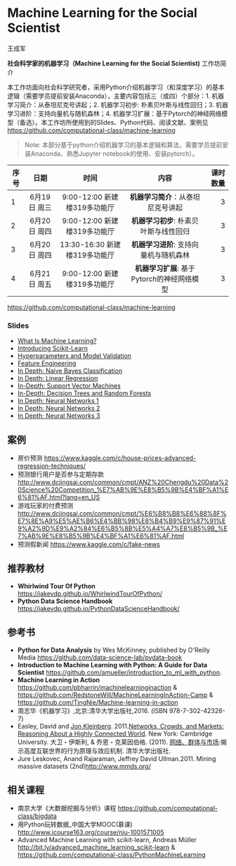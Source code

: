 # Machine Learning for the Social Scientist

王成军

**社会科学家的机器学习（Machine Learning for the Social Scientist)** 工作坊简介

本工作坊面向社会科学研究者，采用Python介绍机器学习（和深度学习）的基本逻辑（需要学员提前安装Anaconda），主要内容包括三（或四）个部分：1. 机器学习简介：从泰坦尼克号讲起；2. 机器学习初步: 朴素贝叶斯与线性回归；3. 机器学习进阶：支持向量机与随机森林；4. 机器学习扩展：基于Pytorch的神经网络模型（备选）。本工作坊所使用到的Slides、Python代码、阅读文献、案例见 https://github.com/computational-class/machine-learning


> Note: 本部分基于python介绍机器学习的基本逻辑和算法，需要学员提前安装Anaconda、熟悉Jupyter notebook的使用、安装pytorch）。




| 序号          |  日期         |    时间   |内容        | 课时数量   |
| -------------|:-------------:|:-------------:|:-------------:|-----:|
| 1 | 6月19日 周三|	9:00-12:00 新建楼319多功能厅| **机器学习简介**：从泰坦尼克号讲起|3|
| 2| 6月20日 周四|	9:00-12:00 新建楼319多功能厅| **机器学习初步**: 朴素贝叶斯与线性回归|3|
| 3 | 6月20日 周四|	13:30-16:30 新建楼319多功能厅| **机器学习进阶**: 支持向量机与随机森林|3|
| 4 | 6月21日 周五|	9:00-12:00 新建楼319多功能厅| **机器学习扩展**: 基于Pytorch的神经网络模型|3|


https://github.com/computational-class/machine-learning

### Slides

- [What Is Machine Learning?](https://nbviewer.jupyter.org/format/slides/github/computational-class/machine-learning/blob/master/09.01-What-Is-Machine-Learning.ipynb#/)
- [Introducing Scikit-Learn](https://nbviewer.jupyter.org/format/slides/github/computational-class/machine-learning/blob/master/09.02-machine-learning-with-sklearn.ipynb#/)
- [Hyperparameters and Model Validation](https://nbviewer.jupyter.org/format/slides/github/computational-class/machine-learning/blob/master/09.03-Hyperparameters-and-Model-Validation.ipynb#/)
- [Feature Engineering](https://nbviewer.jupyter.org/format/slides/github/computational-class/machine-learning/blob/master/09.04-Feature-Engineering.ipynb#/)
- [In Depth: Naive Bayes Classification](https://nbviewer.jupyter.org/format/slides/github/computational-class/machine-learning/blob/master/09.05-Naive-Bayes.ipynb#/)
- [In Depth: Linear Regression](https://nbviewer.jupyter.org/format/slides/github/computational-class/machine-learning/blob/master/09.06-Linear-Regression.ipynb#/)
- [In-Depth: Support Vector Machines](https://nbviewer.jupyter.org/format/slides/github/computational-class/machine-learning/blob/master/09.07-Support-Vector-Machines.ipynb#/)
- [In-Depth: Decision Trees and Random Forests](https://nbviewer.jupyter.org/format/slides/github/computational-class/machine-learning/blob/master/09.08-Random-Forests.ipynb#/)
- [In Depth: Neural Networks 1](https://nbviewer.jupyter.org/format/slides/github/computational-class/machine-learning/blob/master/09.09.neural_network_1.ipynb#/)
- [In Depth: Neural Networks 2](https://nbviewer.jupyter.org/format/slides/github/computational-class/machine-learning/blob/master/09.09.neural_network_2.ipynb#/)
- [In Depth: Neural Networks 3](https://nbviewer.jupyter.org/format/slides/github/computational-class/machine-learning/blob/master/09.09.neural_network_pytorch.ipynb#/)

## 案例
- 房价预测 https://www.kaggle.com/c/house-prices-advanced-regression-techniques/
- 预测银行用户是否参与定期存款 http://www.dcjingsai.com/common/cmpt/ANZ%20Chengdu%20Data%20Science%20Competition_%E7%AB%9E%E8%B5%9B%E4%BF%A1%E6%81%AF.html?lang=en_US
- 游戏玩家的付费预测 http://www.dcjingsai.com/common/cmpt/%E6%B8%B8%E6%88%8F%E7%8E%A9%E5%AE%B6%E4%BB%98%E8%B4%B9%E9%87%91%E9%A2%9D%E9%A2%84%E6%B5%8B%E5%A4%A7%E8%B5%9B_%E7%AB%9E%E8%B5%9B%E4%BF%A1%E6%81%AF.html
- 预测假新闻 https://www.kaggle.com/c/fake-news

## 推荐教材

- **Whirlwind Tour Of Python** https://jakevdp.github.io/WhirlwindTourOfPython/
- **Python Data Science Handbook** https://jakevdp.github.io/PythonDataScienceHandbook/

## 参考书
- **Python for Data Analysis** by Wes McKinney, published by O'Reilly Media https://github.com/data-science-lab/pydata-book
- **Introduction to Machine Learning with Python: A Guide for Data Scientist** https://github.com/amueller/introduction_to_ml_with_python.
- **Machine Learning in Action** https://github.com/pbharrin/machinelearninginaction & https://github.com/RedstoneWill/MachineLearningInAction-Camp & https://github.com/TingNie/Machine-learning-in-action
- 周志华《机器学习》,北京:清华大学出版社,2016. (ISBN 978-7-302-42328-7)
- Easley, David and [Jon Kleinberg](http://www.cs.cornell.edu/home/kleinber/). 2011.[Networks, Crowds, and Markets: Reasoning About a Highly Connected World](http://www.cs.cornell.edu/home/kleinber/networks-book/). New York: Cambridge University. 大卫・伊斯利, & 乔恩・克莱因伯格. (2011). [网络、群体与市场](https://www.baidu.com/s?wd=%E7%BD%91%E7%BB%9C%E3%80%81%E7%BE%A4%E4%BD%93%E4%B8%8E%E5%B8%82%E5%9C%BA):揭示高度互联世界的行为原理与效应机制. 清华大学出版社.
- Jure Leskovec, Anand Rajaraman, Jeffrey David Ullman.2011. Mining massive datasets (2nd)http://www.mmds.org/


## 相关课程

- 南京大学《大数据挖掘与分析》课程  https://github.com/computational-class/bigdata
- 用Python玩转数据_中国大学MOOC(慕课) http://www.icourse163.org/course/nju-1001571005
- Advanced Machine Learning with scikit-learn, Andreas Müller http://bit.ly/advanced_machine_learning_scikit-learn & https://github.com/computational-class/PythonMachineLearning
